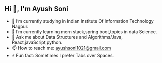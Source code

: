 ## Hi 👋, I'm Ayush Soni 

<!--
**ayushsoni02/ayushsoni02** is a ✨ _special_ ✨ repository because its `README.md` (this file) appears on your GitHub profile.

Here are some ideas to get you started:
- 👯 I’m looking to collaborate on 
- 🤔 I’m looking for help with ...
- 😄 Pronouns: ...
-->

- 🔭 I’m currently studying in Indian Institute Of Information Technology Nagpur.
- 🌱 I’m currently learning mern stack,spring boot,topics in data Science.
- 💬 Ask me about Data Structures and Algorithms/Java, React,javaScript,python.
- 📫 How to reach me: ayushsoni1021@gmail.com
- ⚡ Fun fact: Sometimes I prefer Tabs over Spaces.
